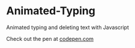 # Animated-Typing


Animated typing and deleting text with Javascript

Check out the pen at [codepen.com](https://codepen.io/sleighs/full/XWjBwWo)
